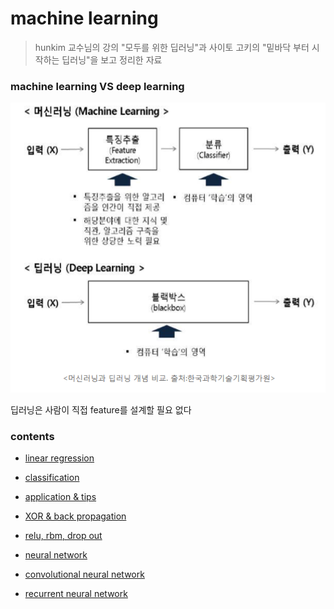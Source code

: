 # machine learning

> hunkim 교수님의 강의 "모두를 위한 딥러닝"과 사이토 고키의 "밑바닥 부터 시작하는 딥러닝"을 보고 정리한 자료





### machine learning VS deep learning



![01](./01.png)



딥러닝은 사람이 직접 feature를 설계할 필요 없다



### contents



* [linear regression](./linearRegression)



* [classification](./classification)



* [application & tips](./application&tips)



* [XOR & back propagation](./XOR&backpropagation)



* [relu, rbm, drop out](./relu)



* [neural network](./nn)



* [convolutional neural network](./cnn)



* [recurrent neural network](./rnn)















